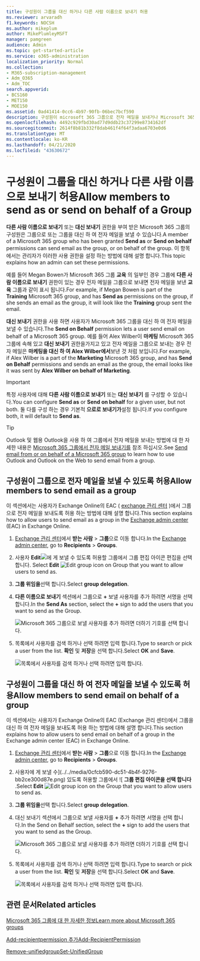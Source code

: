 ```yaml
---
title: 구성원이 그룹을 대신 하거나 다른 사람 이름으로 보내기 허용
ms.reviewer: arvaradh
f1.keywords: NOCSH
ms.author: mikeplum
author: MikePlumleyMSFT
manager: pamgreen
audience: Admin
ms.topic: get-started-article
ms.service: o365-administration
localization_priority: Normal
ms.collection:
- M365-subscription-management
- Adm_O365
- Adm_TOC
search.appverid:
- BCS160
- MET150
- MOE150
ms.assetid: 0ad41414-0cc6-4b97-90fb-06bec7bcf590
description: 구성원이 microsoft 365 그룹으로 전자 메일을 보내거나 Microsoft 365 그룹을 대신 하 여 전자 메일을 보낼 수 있도록 하는 방법을 알아봅니다.
ms.openlocfilehash: 4492c929fbd30ad77d9ddb23c37299e8734162df
ms.sourcegitcommit: 2614f8b81b332f8dab461f4f64f3adaa6703e0d6
ms.translationtype: MT
ms.contentlocale: ko-KR
ms.lasthandoff: 04/21/2020
ms.locfileid: "43630672"
---
```

# <a name="allow-members-to-send-as-or-send-on-behalf-of-a-group"></a><span data-ttu-id="3d33c-103">구성원이 그룹을 대신 하거나 다른 사람 이름으로 보내기 허용</span><span class="sxs-lookup"><span data-stu-id="3d33c-103">Allow members to send as or send on behalf of a Group</span></span>

<span data-ttu-id="3d33c-104">**다른 사람 이름으로 보내기** 또는 **대신 보내기** 권한을 부여 받은 Microsoft 365 그룹의 구성원은 그룹으로 또는 그룹을 대신 하 여 전자 메일을 보낼 수 있습니다.</span><span class="sxs-lookup"><span data-stu-id="3d33c-104">A member of a Microsoft 365 group who has been granted **Send as** or **Send on behalf** permissions can send email as the group, or on behalf of the group.</span></span> <span data-ttu-id="3d33c-105">이 항목에서는 관리자가 이러한 사용 권한을 설정 하는 방법에 대해 설명 합니다.</span><span class="sxs-lookup"><span data-stu-id="3d33c-105">This topic explains how an admin can set these permissions.</span></span>
  
<span data-ttu-id="3d33c-106">예를 들어 Megan Bowen가 Microsoft 365 그룹 **교육** 의 일부인 경우 그룹에 **다른 사람 이름으로 보내기** 권한이 있는 경우 전자 메일을 그룹으로 보내면 전자 메일을 보낸 **교육** 그룹과 같이 표시 됩니다.</span><span class="sxs-lookup"><span data-stu-id="3d33c-106">For example, if Megan Bowen is part of the **Training** Microsoft 365 group, and has **Send as** permissions on the group, if she sends an email as the group, it will look like the **Training** group sent the email.</span></span> 
  
<span data-ttu-id="3d33c-107">**대신 보내기** 권한을 사용 하면 사용자가 Microsoft 365 그룹을 대신 하 여 전자 메일을 보낼 수 있습니다.</span><span class="sxs-lookup"><span data-stu-id="3d33c-107">The **Send on Behalf** permission lets a user send email on behalf of a Microsoft 365 group.</span></span> <span data-ttu-id="3d33c-108">예를 들어 Alex Wilber이 **마케팅** Microsoft 365 그룹에 속해 있고 **대신 보내기** 권한을가지고 있고 전자 메일을 그룹으로 보내는 경우 전자 메일은 **마케팅을 대신 하 여 Alex Wilber에서**보낸 것 처럼 보입니다.</span><span class="sxs-lookup"><span data-stu-id="3d33c-108">For example, if Alex Wilber is a part of the **Marketing** Microsoft 365 group, and has **Send on Behalf** permissions and sends an email as the group, the email looks like it was sent by **Alex Wilber on behalf of Marketing**.</span></span>

> [!IMPORTANT]
> <span data-ttu-id="3d33c-109">특정 사용자에 대해 **다른 사람 이름으로 보내기** 또는 **대신 보내기** 를 구성할 수 있습니다.</span><span class="sxs-lookup"><span data-stu-id="3d33c-109">You can configure **Send as** or **Send on behalf** for a given user, but not both.</span></span> <span data-ttu-id="3d33c-110">둘 다를 구성 하는 경우 기본적 **으로로 보내기가**설정 됩니다.</span><span class="sxs-lookup"><span data-stu-id="3d33c-110">If you configure both, it will default to **Send as**.</span></span>

> [!TIP]
> <span data-ttu-id="3d33c-111">Outlook 및 웹용 Outlook을 사용 하 여 그룹에서 전자 메일을 보내는 방법에 대 한 자세한 내용은 [Microsoft 365 그룹에서 전자 메일 보내기를](https://support.office.com/article/0f4964af-aec6-484b-a65c-0434df8cdb6b.aspx) 참조 하십시오.</span><span class="sxs-lookup"><span data-stu-id="3d33c-111">See [Send email from or on behalf of a Microsoft 365 group](https://support.office.com/article/0f4964af-aec6-484b-a65c-0434df8cdb6b.aspx) to learn how to use Outlook and Outlook on the Web to send email from a group.</span></span>
    
## <a name="allow-members-to-send-email-as-a-group"></a><span data-ttu-id="3d33c-112">구성원이 그룹으로 전자 메일을 보낼 수 있도록 허용</span><span class="sxs-lookup"><span data-stu-id="3d33c-112">Allow members to send email as a group</span></span>

<span data-ttu-id="3d33c-113">이 섹션에서는 사용자가 Exchange Online의 EAC ( [exchange 관리 센터](https://go.microsoft.com/fwlink/p/?linkid=2059104) )에서 그룹으로 전자 메일을 보내도록 허용 하는 방법에 대해 설명 합니다.</span><span class="sxs-lookup"><span data-stu-id="3d33c-113">This section explains how to allow users to send email as a group in the [Exchange admin center](https://go.microsoft.com/fwlink/p/?linkid=2059104) (EAC) in Exchange Online.</span></span>
  
1. <span data-ttu-id="3d33c-114"><a href="https://go.microsoft.com/fwlink/p/?linkid=2059104" target="_blank">Exchange 관리 센터</a>에서 **받는 사람** \> **그룹**으로 이동 합니다.</span><span class="sxs-lookup"><span data-stu-id="3d33c-114">In the <a href="https://go.microsoft.com/fwlink/p/?linkid=2059104" target="_blank">Exchange admin center</a>, go to **Recipients** \> **Groups**.</span></span>
    
2. <span data-ttu-id="3d33c-115">사용자 **Edit**![에 게 보낼 수](../../media/0cfcb590-dc51-4b4f-9276-bb2ce300d87e.png) 있도록 허용할 그룹에서 그룹 편집 아이콘 편집을 선택 합니다.  </span><span class="sxs-lookup"><span data-stu-id="3d33c-115">Select **Edit**  ![Edit group icon](../../media/0cfcb590-dc51-4b4f-9276-bb2ce300d87e.png) on Group that you want to allow users to send as.</span></span> 
    
3. <span data-ttu-id="3d33c-116">**그룹 위임을**선택 합니다.</span><span class="sxs-lookup"><span data-stu-id="3d33c-116">Select **group delegation**.</span></span>
    
4. <span data-ttu-id="3d33c-117">**다른 이름으로 보내기** 섹션에서 그룹으로 **+** 보낼 사용자를 추가 하려면 서명을 선택 합니다.</span><span class="sxs-lookup"><span data-stu-id="3d33c-117">In the **Send As** section, select the **+** sign to add the users that you want to send as the Group.</span></span> 
    
    ![Microsoft 365 그룹으로 보낼 사용자를 추가 하려면 더하기 기호를 선택 합니다.](../../media/1df167f6-1eff-4f98-9ecd-4230fab46557.png)
  
5. <span data-ttu-id="3d33c-119">목록에서 사용자를 검색 하거나 선택 하려면 입력 합니다.</span><span class="sxs-lookup"><span data-stu-id="3d33c-119">Type to search or pick a user from the list.</span></span> <span data-ttu-id="3d33c-120">**확인** 및 **저장**을 선택 합니다.</span><span class="sxs-lookup"><span data-stu-id="3d33c-120">Select **OK** and **Save**.</span></span>
    
    ![목록에서 사용자를 검색 하거나 선택 하려면 입력 합니다.](../../media/522919cf-664c-4a25-8076-c51c8c9fbe43.png)
  
## <a name="allow-members-to-send-email-on-behalf-of-a-group"></a><span data-ttu-id="3d33c-122">구성원이 그룹을 대신 하 여 전자 메일을 보낼 수 있도록 허용</span><span class="sxs-lookup"><span data-stu-id="3d33c-122">Allow members to send email on behalf of a group</span></span>

<span data-ttu-id="3d33c-123">이 섹션에서는 사용자가 Exchange Online의 EAC (Exchange 관리 센터)에서 그룹을 대신 하 여 전자 메일을 보내도록 허용 하는 방법에 대해 설명 합니다.</span><span class="sxs-lookup"><span data-stu-id="3d33c-123">This section explains how to allow users to send email on behalf of a group in the Exchange admin center (EAC) in Exchange Online.</span></span>
  
1. <span data-ttu-id="3d33c-124"><a href="https://go.microsoft.com/fwlink/p/?linkid=2059104" target="_blank">Exchange 관리 센터</a>에서 **받는 사람** \> **그룹**으로 이동 합니다.</span><span class="sxs-lookup"><span data-stu-id="3d33c-124">In the <a href="https://go.microsoft.com/fwlink/p/?linkid=2059104" target="_blank">Exchange admin center</a>, go to **Recipients** \> **Groups**.</span></span>
    
2. <span data-ttu-id="3d33c-125">사용자에 게 보낼 수](../../media/0cfcb590-dc51-4b4f-9276-bb2ce300d87e.png) 있도록 허용할 그룹에서 ![ **그룹 편집 아이콘을 선택 합니다** .</span><span class="sxs-lookup"><span data-stu-id="3d33c-125">Select **Edit** ![Edit group icon](../../media/0cfcb590-dc51-4b4f-9276-bb2ce300d87e.png) on the Group that you want to allow users to send as.</span></span> 
    
3. <span data-ttu-id="3d33c-126">**그룹 위임을**선택 합니다.</span><span class="sxs-lookup"><span data-stu-id="3d33c-126">Select **group delegation**.</span></span>
    
4. <span data-ttu-id="3d33c-127">대신 보내기 섹션에서 그룹으로 보낼 사용자를 **+** 추가 하려면 서명을 선택 합니다.</span><span class="sxs-lookup"><span data-stu-id="3d33c-127">In the Send on Behalf section, select the **+** sign to add the users that you want to send as the Group.</span></span> 
    
    ![Microsoft 365 그룹으로 보낼 사용자를 추가 하려면 더하기 기호를 선택 합니다.](../../media/2bae0579-8907-4d6b-8920-ddd6555897b4.png)
  
5. <span data-ttu-id="3d33c-129">목록에서 사용자를 검색 하거나 선택 하려면 입력 합니다.</span><span class="sxs-lookup"><span data-stu-id="3d33c-129">Type to search or pick a user from the list.</span></span> <span data-ttu-id="3d33c-130">**확인** 및 **저장**을 선택 합니다.</span><span class="sxs-lookup"><span data-stu-id="3d33c-130">Select **OK** and **Save**.</span></span>
    
    ![목록에서 사용자를 검색 하거나 선택 하려면 입력 합니다.](../../media/522919cf-664c-4a25-8076-c51c8c9fbe43.png)

## <a name="related-articles"></a><span data-ttu-id="3d33c-132">관련 문서</span><span class="sxs-lookup"><span data-stu-id="3d33c-132">Related articles</span></span>

[<span data-ttu-id="3d33c-133">Microsoft 365 그룹에 대 한 자세한 정보</span><span class="sxs-lookup"><span data-stu-id="3d33c-133">Learn more about Microsoft 365 groups</span></span>](https://support.office.com/article/3f780e8e-61aa-4287-830d-ff6209cbc192.aspx)

[<span data-ttu-id="3d33c-134">Add-recipientpermission 추가</span><span class="sxs-lookup"><span data-stu-id="3d33c-134">Add-RecipientPermission</span></span>](https://go.microsoft.com/fwlink/p/?LinkId=723960)

[<span data-ttu-id="3d33c-135">Remove-unifiedgroup</span><span class="sxs-lookup"><span data-stu-id="3d33c-135">Set-UnifiedGroup</span></span>](https://go.microsoft.com/fwlink/p/?LinkId=616189)
